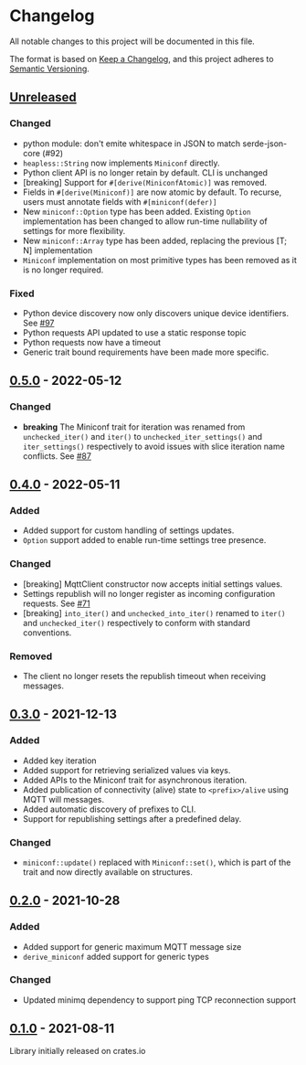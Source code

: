 # Changelog
All notable changes to this project will be documented in this file.

The format is based on [Keep a Changelog](https://keepachangelog.com/en/1.0.0/),
and this project adheres to [Semantic Versioning](https://semver.org/spec/v2.0.0.html).

## [Unreleased]

### Changed
* python module: don't emite whitespace in JSON to match serde-json-core (#92)
* `heapless::String` now implements `Miniconf` directly.
* Python client API is no longer retain by default. CLI is unchanged
* [breaking] Support for `#[derive(MiniconfAtomic)]` was removed.
* Fields in `#[derive(Miniconf)]` are now atomic by default. To recurse, users must
  annotate fields with `#[miniconf(defer)]`
* New `miniconf::Option` type has been added. Existing `Option` implementation has been changed to
  allow run-time nullability of settings for more flexibility.
* New `miniconf::Array` type has been added, replacing the previous [T; N] implementation
* `Miniconf` implementation on most primitive types has been removed as it is no longer required.

### Fixed
* Python device discovery now only discovers unique device identifiers. See [#97](https://github.com/quartiq/miniconf/issues/97)
* Python requests API updated to use a static response topic
* Python requests now have a timeout
* Generic trait bound requirements have been made more specific.


## [0.5.0] - 2022-05-12

### Changed
* **breaking** The Miniconf trait for iteration was renamed from `unchecked_iter()` and `iter()` to
  `unchecked_iter_settings()` and `iter_settings()` respectively to avoid issues with slice iteration
  name conflicts. See [#87](https://github.com/quartiq/miniconf/issues/87)

## [0.4.0] - 2022-05-11

### Added
* Added support for custom handling of settings updates.
* `Option` support added to enable run-time settings tree presence.

### Changed
* [breaking] MqttClient constructor now accepts initial settings values.
* Settings republish will no longer register as incoming configuration requests. See
  [#71](https://github.com/quartiq/miniconf/issues/71)
* [breaking] `into_iter()` and `unchecked_into_iter()` renamed to `iter()` and `unchecked_iter()`
  respectively to conform with standard conventions.

### Removed
* The client no longer resets the republish timeout when receiving messages.

## [0.3.0] - 2021-12-13

### Added
* Added key iteration
* Added support for retrieving serialized values via keys.
* Added APIs to the Miniconf trait for asynchronous iteration.
* Added publication of connectivity (alive) state to `<prefix>/alive` using MQTT will messages.
* Added automatic discovery of prefixes to CLI.
* Support for republishing settings after a predefined delay.

### Changed
* `miniconf::update()` replaced with `Miniconf::set()`, which is part of the trait and now
  directly available on structures.

## [0.2.0] - 2021-10-28

### Added
* Added support for generic maximum MQTT message size
* `derive_miniconf` added support for generic types

### Changed
* Updated minimq dependency to support ping TCP reconnection support

## [0.1.0] - 2021-08-11

Library initially released on crates.io

[Unreleased]: https://github.com/quartiq/miniconf/compare/v0.5.0...HEAD
[0.5.0]: https://github.com/quartiq/miniconf/compare/v0.4.0...v0.5.0
[0.4.0]: https://github.com/quartiq/miniconf/compare/v0.3.0...v0.4.0
[0.3.0]: https://github.com/quartiq/miniconf/releases/tag/v0.3.0
[0.2.0]: https://github.com/quartiq/miniconf/releases/tag/v0.2.0
[0.1.0]: https://github.com/quartiq/miniconf/releases/tag/v0.1.0
